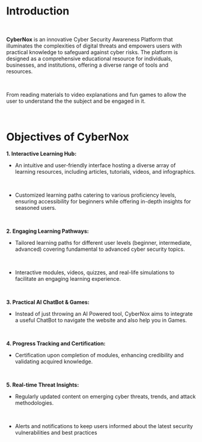 <h1>Introduction</h1>
<br>

<b>CyberNox</b> is an innovative Cyber Security Awareness Platform that 
illuminates the complexities of digital threats and empowers users with 
practical knowledge to safeguard against cyber risks. The platform is designed 
as a comprehensive educational resource for individuals, businesses, and 
institutions, offering a diverse range of tools and resources.

<br>

From reading materials to video explanations and fun games to allow the user 
to understand the the subject and be engaged in it.

<br>

<h1>Objectives of CyberNox</h1>

<b>1. Interactive Learning Hub:</b>
<br>
- An intuitive and user-friendly interface hosting a diverse array of learning 
resources, including articles, tutorials, videos, and infographics.
<br>

- Customized learning paths catering to various proficiency levels, ensuring 
accessibility for beginners while offering in-depth insights for seasoned users.
<br>

<b>2. Engaging Learning Pathways:</b>
<br>
- Tailored learning paths for different user levels (beginner, intermediate, 
advanced) covering fundamental to advanced cyber security topics.
<br>

- Interactive modules, videos, quizzes, and real-life simulations to facilitate an 
engaging learning experience.
<br>

<b>3. Practical AI ChatBot & Games:</b>
<br>
- Instead of just throwing an AI Powered tool, CyberNox aims to integrate a 
useful ChatBot to navigate the website and also help you in Games.
<br>

<b>4. Progress Tracking and Certification:</b>
<br>
- Certification upon completion of modules, enhancing credibility and validating 
acquired knowledge.
<br>

<b>5. Real-time Threat Insights:</b>
<br>
- Regularly updated content on emerging cyber threats, trends, and attack 
methodologies.
<br>

- Alerts and notifications to keep users informed about the latest security 
vulnerabilities and best practices
<br>
